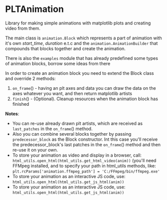 # PLTAnimation

Library for making simple animations with matplotlib plots and creating video from them.

The main class is `animation.Block` which represents a part of animation with it's own *start_time*, *duration* e.t.c and the `animation.AnimationBuilder` that compounds that blocks together and create the animation.

There is also the `examples` module that has already predefined some types of animation blocks, borrow some ideas from there

In order to create an animation block you need to extend the Block class and override 2 methods:

1. `on_frame`() - having an plt axes and data you can draw the data on the axes whatever you want, and then return matplotlib artists
2. `finish`() - (Optional). Cleanup resources when the animation block has finished

**Notes**: 
* You can re-use already drawn plt artists, which are received as `last_patches` in the `on_frame`() method. 
* Also you can combine several blocks together by passing `predecessor_block` as the Block constructor. Int this case you'll receive the predecessor_block's last patches in the `on_frame`() method and then re-use it on your own.
* To store your animation as video and display in a browser, call: `html_utils.open_html(html_utils.get_html_video(anim))` (you'll need FFMpeg installed, and to specify your path in  html_utils methods, like:  `plt.rcParams['animation.ffmpeg_path'] = 'C:/FFmpeg/bin/ffmpeg.exe'`
* To store your animation as an interactive JS code, use: `html_utils.open_html(html_utils.get_js_html(anim))`
* To store your animation as an interactive JS code, use: `html_utils.open_html(html_utils.get_js_html(anim))`
